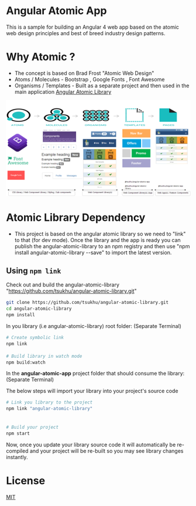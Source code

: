 # Angular Atomic App

This is a sample for building an Angular 4 web app based on the atomic web design principles and best of breed industry design patterns.

# Why Atomic ?

* The concept is based on Brad Frost "Atomic Web Design"
* Atoms / Molecules - Bootstrap , Google Fonts , Font Awesome
* Organisms / Templates - Built as a separate project and then used in the main application [Angular Atomic Library](https://github.com/tsukhu/angular-atomic-library)

<p align="center">
    <img  alt="Tipe" src="./pics/angular-atomic-app.png" class="img-responsive">
</p>

# Atomic Library Dependency

* This project is based on the angular atomic library so we need to "link" to that (for dev mode). Once the library and the app is ready you can publish the angular-atomic-library to an npm registry and then use "npm install angular-atomic-library --save" to import the latest version.

## Using `npm link`

Check out and build the angular-atomic-library "https://github.com/tsukhu/angular-atomic-library.git"
```bash
git clone https://github.com/tsukhu/angular-atomic-library.git
cd angular-atomic-library
npm install
```
In you library (i.e angular-atomic-library) root folder: (Separate Terminal)

```bash
# Create symbolic link
npm link

# Build library in watch mode
npm build:watch
```

In the **angular-atomic-app** project folder that should consume the library: (Separate Terminal)

The below steps will import your library into your project's source code

```bash
# Link you library to the project
npm link "angular-atomic-library"


# Build your project
npm start
```

Now, once you update your library source code it will automatically be re-compiled and your project will be re-built so you may see library changes instantly.

# License
 [MIT](/LICENSE)
